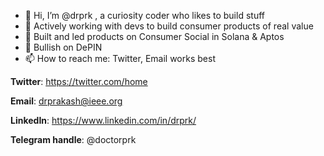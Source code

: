 - 👋 Hi, I’m @drprk , a curiosity coder who likes to build stuff 
- 👀 Actively working with devs to build consumer products of real value 
- 🌱 Built and led products on Consumer Social in Solana & Aptos
- 💞️ Bullish on DePIN
- 📫 How to reach me: Twitter, Email works best

**Twitter**: https://twitter.com/home

**Email**: drprakash@ieee.org

**LinkedIn**: https://www.linkedin.com/in/drprk/


**Telegram handle**: @doctorprk

